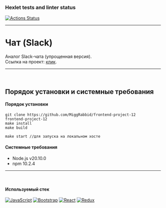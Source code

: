 ### Hexlet tests and linter status

[![Actions Status](https://github.com/MiggRabbid/frontend-project-12/actions/workflows/hexlet-check.yml/badge.svg)](https://github.com/MiggRabbid/frontend-project-12/actions)

---
# Чат (Slack)

Аналог Slack-чата (упрощенная версия).
<br>
Ссылка на проект: [клик](https://simple-chat-x30r.onrender.com).

---
<br>

## Порядок установки и системные требования

#### Порядок установки

```
git clone https://github.com/MiggRabbid/frontend-project-12
frontend-project-12
make install
make build

make start //для запуска на локальном хосте
```

#### Системные требования

- Node.js v20.10.0
- npm 10.2.4

---
<br>

#### Используемый стек

[![JavaScript](https://img.shields.io/badge/JavaScript-F7DF1E?logo=javascript&logoColor=000&style=flat)](https://developer.mozilla.org/en-US/docs/Web/JavaScript)
[![Bootstrap](https://img.shields.io/badge/Bootstrap-712CF9?style=flat&logo=bootstrap&logoColor=white)](https://getbootstrap.com)
[![React](https://img.shields.io/badge/React-61DAFB?logo=react&logoColor=000&style=flat)](https://react.dev/)
[![Redux](https://img.shields.io/badge/Redux-764ABC?logo=redux&logoColor=fff&style=flat)](https://redux.js.org/)
